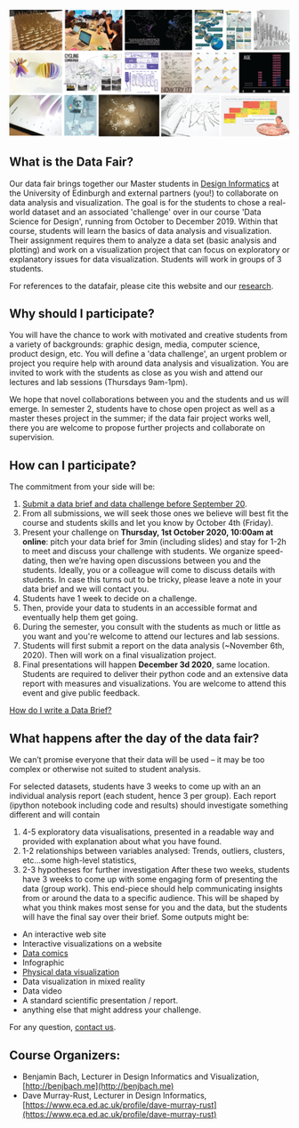 ![](images/teaser.png)
## What is the Data Fair?

Our data fair brings together our Master students in [Design Informatics](http://www.designinformatics.org) at the University of Edinburgh and external partners (you!) to collaborate on data analysis and visualization. The goal is for the students to chose a real-world dataset and an associated 'challenge' over in our course 'Data Science for Design', running from October to December 2019. Within that course, students will learn the basics of data analysis and visualization. Their assignment requires them to analyze a data set (basic analysis and plotting) and work on a visualization project that can focus on exploratory or explanatory issues for data visualization. Students will work in groups of 3 students.

For references to the datafair, please cite this website and our [research](https://sites.google.com/view/datafairs/research?authuser=0). 


## Why should I participate?
You will have the chance to work with motivated and creative students from a variety of backgrounds: graphic design, media, computer science, product design, etc. You will define a 'data challenge', an urgent problem or project you require help with around data analysis and visualization. You are invited to work with the students as close as you wish and attend our lectures and lab sessions (Thursdays 9am-1pm).

We hope that novel collaborations between you and the students and us will emerge. In semester 2, students have to chose open project as well as a master theses project in the summer; if the data fair project works well, there you are welcome to propose further projects and collaborate on supervision.

## How can I participate?
The commitment from your side will be:

1. [Submit a data brief and data challenge before September 20](https://docs.google.com/forms/d/e/1FAIpQLSf-2rjOzbYh8HmLEeEjUb4hVFvtyVJmdw9bVywUK9sjmldVBg/viewform). 
1. From all submissions, we will seek those ones we believe will best fit the course and students skills and let you know by October 4th (Friday).
1. Present your challenge on **Thursday, 1st October 2020, 10:00am at online**: pitch your data brief for 3min (including slides) and stay for 1-2h to meet and discuss your challenge with students. We organize speed-dating, then we’re having open discussions between you and the students. Ideally, you or a colleague will come to discuss details with students. In case this turns out to be tricky, please leave a note in your data brief and we will contact you.
1. Students have 1 week to decide on a challenge.
1. Then, provide your data to students in an accessible format and eventually help them get going.
1. During the semester, you consult with the students as much or little as you want and you're welcome to attend our lectures and lab sessions.
1. Students will first submit a report on the data analysis (~November 6th, 2020). Then will work on a final visualization project.
1. Final presentations will happen **December 3d 2020**, same location. Students are required to deliver their python code and an extensive data report with measures and visualizations. You are welcome to attend this event and give public feedback. 

[How do I write a Data Brief?](https://www.google.com/url?q=https%3A%2F%2Fdatafairs.wordpress.com%2Fdata-briefs%2F&sa=D&sntz=1&usg=AFQjCNER4Q_PiUOrwiESpItm38UlK0X9kQ)

## What happens after the day of the data fair?
We can’t promise everyone that their data will be used – it may be too complex or otherwise not suited to student analysis.

For selected datasets, students have 3 weeks to come up with an an individual analysis report (each student, hence 3 per group). Each report (ipython notebook including code and results) should investigate something different and will contain

1. 4-5 exploratory data visualisations, presented in a readable way and provided with explanation about what you have found.
1. 1-2 relationships between variables analysed: Trends, outliers, clusters, etc…some high-level statistics,
1. 2-3 hypotheses for further investigation
After these two weeks, students have 3 weeks to come up with some engaging form of presenting the data (group work). This end-piece should help communicating insights from or around the data to a specific audience. This will be shaped by what you think makes most sense for you and the data, but the students will have the final say over their brief. Some outputs might be:

* An interactive web site
* Interactive visualizations on a website
* [Data comics](http://datacomics.net)
* Infographic
* [Physical data visualization](http://dataphys.org/list)
* Data visualization in mixed reality 
* Data video
* A standard scientific presentation / report. 
* anything else that might address your challenge.

For any question, [contact us](bbach@ed.ac.uk).

## Course Organizers:
* Benjamin Bach, Lecturer in Design Informatics and Visualization, [http://benjbach.me](http://benjbach.me)
* Dave Murray-Rust, Lecturer in Design Informatics, [https://www.eca.ed.ac.uk/profile/dave-murray-rust](https://www.eca.ed.ac.uk/profile/dave-murray-rust)
